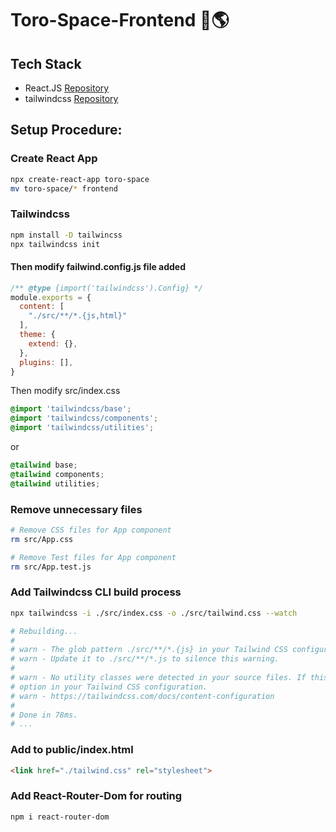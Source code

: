 # Toro-Space-Frontend 🚀🌎

## Tech Stack

- React.JS [Repository](https://github.com/facebook/react)
- tailwindcss [Repository](https://github.com/tailwindlabs/tailwindcss)


## Setup Procedure:

### Create React App
```sh
npx create-react-app toro-space
mv toro-space/* frontend
```

### Tailwindcss
```sh
npm install -D tailwincss
npx tailwindcss init
```

#### Then modify failwind.config.js file added
```js
/** @type {import('tailwindcss').Config} */
module.exports = {
  content: [
    "./src/**/*.{js,html}"
  ],
  theme: {
    extend: {},
  },
  plugins: [],
}
```


Then modify src/index.css

```css
@import 'tailwindcss/base';
@import 'tailwindcss/components';
@import 'tailwindcss/utilities';
```
or 

```css
@tailwind base;
@tailwind components;
@tailwind utilities;
```

### Remove unnecessary files
```sh
# Remove CSS files for App component
rm src/App.css

# Remove Test files for App component
rm src/App.test.js
```

### Add Tailwindcss CLI build process
```sh
npx tailwindcss -i ./src/index.css -o ./src/tailwind.css --watch

# Rebuilding...
#
# warn - The glob pattern ./src/**/*.{js} in your Tailwind CSS configuration is invalid.
# warn - Update it to ./src/**/*.js to silence this warning.
#
# warn - No utility classes were detected in your source files. If this is unexpected, double-check the `content` 
# option in your Tailwind CSS configuration.
# warn - https://tailwindcss.com/docs/content-configuration
#
# Done in 78ms.
# ...
```

### Add to public/index.html
```html
<link href="./tailwind.css" rel="stylesheet">
```

### Add React-Router-Dom for routing

```sh
npm i react-router-dom
```
